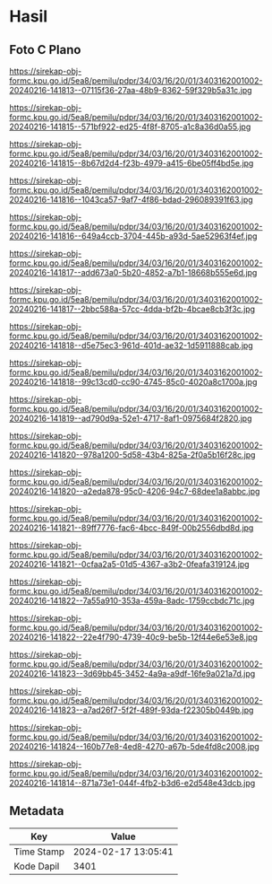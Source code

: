 # Hasil

## Foto C Plano

https://sirekap-obj-formc.kpu.go.id/5ea8/pemilu/pdpr/34/03/16/20/01/3403162001002-20240216-141813--07115f36-27aa-48b9-8362-59f329b5a31c.jpg

https://sirekap-obj-formc.kpu.go.id/5ea8/pemilu/pdpr/34/03/16/20/01/3403162001002-20240216-141815--571bf922-ed25-4f8f-8705-a1c8a36d0a55.jpg

https://sirekap-obj-formc.kpu.go.id/5ea8/pemilu/pdpr/34/03/16/20/01/3403162001002-20240216-141815--8b67d2d4-f23b-4979-a415-6be05ff4bd5e.jpg

https://sirekap-obj-formc.kpu.go.id/5ea8/pemilu/pdpr/34/03/16/20/01/3403162001002-20240216-141816--1043ca57-9af7-4f86-bdad-296089391f63.jpg

https://sirekap-obj-formc.kpu.go.id/5ea8/pemilu/pdpr/34/03/16/20/01/3403162001002-20240216-141816--649a4ccb-3704-445b-a93d-5ae52963f4ef.jpg

https://sirekap-obj-formc.kpu.go.id/5ea8/pemilu/pdpr/34/03/16/20/01/3403162001002-20240216-141817--add673a0-5b20-4852-a7b1-18668b555e6d.jpg

https://sirekap-obj-formc.kpu.go.id/5ea8/pemilu/pdpr/34/03/16/20/01/3403162001002-20240216-141817--2bbc588a-57cc-4dda-bf2b-4bcae8cb3f3c.jpg

https://sirekap-obj-formc.kpu.go.id/5ea8/pemilu/pdpr/34/03/16/20/01/3403162001002-20240216-141818--d5e75ec3-961d-401d-ae32-1d5911888cab.jpg

https://sirekap-obj-formc.kpu.go.id/5ea8/pemilu/pdpr/34/03/16/20/01/3403162001002-20240216-141818--99c13cd0-cc90-4745-85c0-4020a8c1700a.jpg

https://sirekap-obj-formc.kpu.go.id/5ea8/pemilu/pdpr/34/03/16/20/01/3403162001002-20240216-141819--ad790d9a-52e1-4717-8af1-0975684f2820.jpg

https://sirekap-obj-formc.kpu.go.id/5ea8/pemilu/pdpr/34/03/16/20/01/3403162001002-20240216-141820--978a1200-5d58-43b4-825a-2f0a5b16f28c.jpg

https://sirekap-obj-formc.kpu.go.id/5ea8/pemilu/pdpr/34/03/16/20/01/3403162001002-20240216-141820--a2eda878-95c0-4206-94c7-68dee1a8abbc.jpg

https://sirekap-obj-formc.kpu.go.id/5ea8/pemilu/pdpr/34/03/16/20/01/3403162001002-20240216-141821--89ff7776-fac6-4bcc-849f-00b2556dbd8d.jpg

https://sirekap-obj-formc.kpu.go.id/5ea8/pemilu/pdpr/34/03/16/20/01/3403162001002-20240216-141821--0cfaa2a5-01d5-4367-a3b2-0feafa319124.jpg

https://sirekap-obj-formc.kpu.go.id/5ea8/pemilu/pdpr/34/03/16/20/01/3403162001002-20240216-141822--7a55a910-353a-459a-8adc-1759ccbdc71c.jpg

https://sirekap-obj-formc.kpu.go.id/5ea8/pemilu/pdpr/34/03/16/20/01/3403162001002-20240216-141822--22e4f790-4739-40c9-be5b-12f44e6e53e8.jpg

https://sirekap-obj-formc.kpu.go.id/5ea8/pemilu/pdpr/34/03/16/20/01/3403162001002-20240216-141823--3d69bb45-3452-4a9a-a9df-16fe9a021a7d.jpg

https://sirekap-obj-formc.kpu.go.id/5ea8/pemilu/pdpr/34/03/16/20/01/3403162001002-20240216-141823--a7ad26f7-5f2f-489f-93da-f22305b0449b.jpg

https://sirekap-obj-formc.kpu.go.id/5ea8/pemilu/pdpr/34/03/16/20/01/3403162001002-20240216-141824--160b77e8-4ed8-4270-a67b-5de4fd8c2008.jpg

https://sirekap-obj-formc.kpu.go.id/5ea8/pemilu/pdpr/34/03/16/20/01/3403162001002-20240216-141814--871a73e1-044f-4fb2-b3d6-e2d548e43dcb.jpg


## Metadata

| Key        | Value               |
| ---------- | ------------------- |
| Time Stamp | 2024-02-17 13:05:41 |
| Kode Dapil | 3401                |



